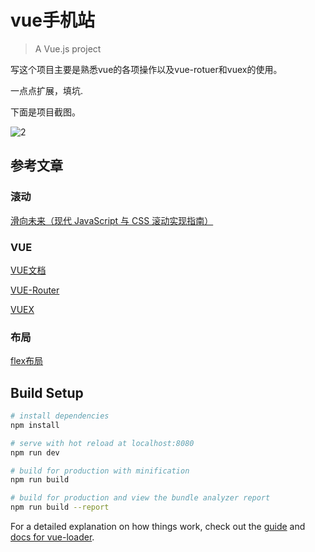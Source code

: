 # vue手机站

> A Vue.js project

写这个项目主要是熟悉vue的各项操作以及vue-rotuer和vuex的使用。


一点点扩展，填坑.


下面是项目截图。

![2](https://bolg-1.oss-cn-hangzhou.aliyuncs.com/18.04.22.2.gif)



## 参考文章

### 滚动

[滑向未来（现代 JavaScript 与 CSS 滚动实现指南）](https://www.zcfy.cc/article/scroll-to-the-future)

### VUE
[VUE文档](https://cn.vuejs.org/v2/api/)

[VUE-Router](https://router.vuejs.org/zh/guide/)

[VUEX](https://vuex.vuejs.org/zh/)

### 布局
[flex布局](http://www.ruanyifeng.com/blog/2015/07/flex-grammar.html)


## Build Setup

``` bash
# install dependencies
npm install

# serve with hot reload at localhost:8080
npm run dev

# build for production with minification
npm run build

# build for production and view the bundle analyzer report
npm run build --report
```

For a detailed explanation on how things work, check out the [guide](http://vuejs-templates.github.io/webpack/) and [docs for vue-loader](http://vuejs.github.io/vue-loader).
